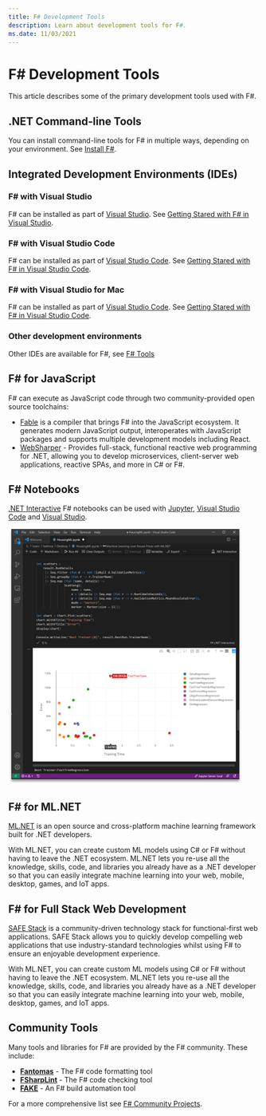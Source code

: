 ```yaml
---
title: F# Development Tools
description: Learn about development tools for F#.
ms.date: 11/03/2021
---
```

# F# Development Tools

This article describes some of the primary development tools used with F#.

## .NET Command-line Tools

You can install command-line tools for F# in multiple ways, depending on your environment. See [Install F#](../get-started/install-fsharp.md).

## Integrated Development Environments (IDEs)

### F# with Visual Studio

F# can be installed as part of [Visual Studio](https://visualstudio.microsoft.com/). See [Getting Stared with F# in Visual Studio](../get-started/get-started-visual-studio.md).

### F# with Visual Studio Code

F# can be installed as part of [Visual Studio Code](https://code.visualstudio.com//). See [Getting Stared with F# in Visual Studio Code](../get-started/get-started-vscode.md).

### F# with Visual Studio for Mac

F# can be installed as part of [Visual Studio Code](https://code.visualstudio.com//). See [Getting Stared with F# in Visual Studio Code](../get-started/get-started-vscode.md).

### Other development environments

Other IDEs are available for F#, see [F# Tools](https://dotnet.microsoft.com/languages/fsharp/tools)

## F# for JavaScript

F# can execute as JavaScript code through two community-provided open source toolchains:

* [Fable](https://fable.io/) is a compiler that brings F# into the JavaScript ecosystem. It generates modern JavaScript output, interoperates with JavaScript packages and supports multiple development models including React.
* [WebSharper](https://github.com/dotnet-websharper/core) - Provides full-stack, functional reactive web programming for .NET, allowing you to develop microservices, client-server web applications, reactive SPAs, and more in C# or F#.

## F# Notebooks

[.NET Interactive](https://github.com/dotnet/interactive/#net-interactive-) F# notebooks can be used with [Jupyter](https://github.com/dotnet/interactive/#jupyter-and-nteract), [Visual Studio Code](https://github.com/dotnet/interactive#notebooks-with-net) and [Visual Studio](https://marketplace.visualstudio.com/items?itemName=MLNET.notebook).

![.NET Interactive notebook using ML.NET](./img/fsharp-mlnet-notebook.png)

## F# for ML.NET

[ML.NET](https://dotnet.microsoft.com/apps/machinelearning-ai/ml-dotnet) is an open source and cross-platform machine learning framework built for .NET developers.

With ML.NET, you can create custom ML models using C# or F# without having to leave the .NET ecosystem. ML.NET lets you re-use all the knowledge, skills, code, and libraries you already have as a .NET developer so that you can easily integrate machine learning into your web, mobile, desktop, games, and IoT apps.

## F# for Full Stack Web Development

[SAFE Stack](https://safe-stack.github.io/) is a community-driven technology stack for functional-first web applications. SAFE Stack allows you to quickly develop compelling web applications that use industry-standard technologies whilst using F# to ensure an enjoyable development experience.

With ML.NET, you can create custom ML models using C# or F# without having to leave the .NET ecosystem. ML.NET lets you re-use all the knowledge, skills, code, and libraries you already have as a .NET developer so that you can easily integrate machine learning into your web, mobile, desktop, games, and IoT apps.

## Community Tools

Many tools and libraries for F# are provided by the F# community. These include:

* [**Fantomas**](https://github.com/fsprojects/fantomas#fantomas) - The F# code formatting tool
* [**FSharpLint**](https://fsprojects.github.io/FSharpLint/) - The F# code checking tool
* [**FAKE**](https://fsprojects.github.io/FAKE/) - An F# build automation tool

For a more comprehensive list see [F# Community Projects](https://fsharp.org/community/projects/).

